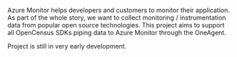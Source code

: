 Azure Monitor helps developers and customers to monitor their application.
As part of the whole story, we want to collect monitoring / instrumentation data from popular open source technologies.
This project aims to support all OpenCensus SDKs piping data to Azure Monitor through the OneAgent.

Project is still in very early development.

